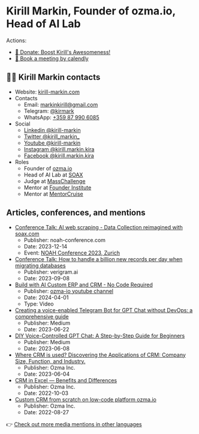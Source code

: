 # Kirill Markin, Founder of ozma.io, Head of AI Lab

Actions:
* [💜 Donate: Boost Kirill's Awesomeness!](https://donate.stripe.com/dR6dUr7vyefkcHC147)
* [📆 Book a meeting by calendly](https://calendly.com/kirill-markin)  

## 💁‍♂️ Kirill Markin contacts

* Website: [kirill-markin.com](https://kirill-markin.com/)
* Contacts
  * Email: [markinkirill@gmail.com](mailto:markinkirill@gmail.com)
  * Telegram: [@kirmark](https://t.me/kirmark)
  * WhatsApp: [+359 87 990 6085](https://api.whatsapp.com/send?phone=359879906085)
* Social
  * [Linkedin @kirill-markin](https://www.linkedin.com/in/kirill-markin)
  * [Twitter @kirill_markin_](https://twitter.com/kirill_markin_)
  * [Youtube @kirill-markin](https://www.youtube.com/@kirill-markin)
  * [Instagram @kirill.markin.kira](https://www.instagram.com/kirill.markin.kira/)
  * [Facebook @kirill.markin.kira](https://www.facebook.com/kirill.markin.kira)
* Roles
  * Founder of [ozma.io](https://ozma.io)
  * Head of AI Lab at [SOAX](https://soax.com)
  * Judge at [MassChallenge](https://masschallenge.org/)
  * Mentor at [Founder Institute](https://fi.co/mentors/11022)
  * Mentor at [MentorCruise](https://mentorcruise.com/mentor/kirillmarkin/)

## Articles, conferences, and mentions

* [Conference Talk: AI web scraping - Data Collection reimagined with soax.com](https://youtu.be/QDFDTN30YOs?si=fpeSOig9h1el2zkK)
  * Publisher: noah-conference.com
  * Date: 2023-12-14
  * Event: [NOAH Conference 2023, Zurich](https://www.noah-conference.com/program-noah-zurich-conference-2023/)
* [Conference Talk: How to handle a billion new records per day when migrating databases](https://verigram.ai/blog/Kazakhstan-AI-ML-community-is-delighted-with-VeriMeet)
  * Publisher: verigram.ai
  * Date: 2023-09-08
* [Build with AI Custom ERP and CRM - No Code Required](https://youtu.be/Una8_vv6mlY?si=oaPzSTpdla7tfXmF)
  * Publisher: [ozma-io youtube channel](https://www.youtube.com/@ozma-io)
  * Date: 2024-04-01
  * Type: Video
* [Creating a voice-enabled Telegram Bot for GPT Chat without DevOps: a comprehensive guide](https://medium.com/@kirill-markin/creating-a-voice-enabled-telegram-bot-for-gpt-chat-without-devops-a-comprehensive-guide-8a905241cb9c)
  * Publisher: Medium
  * Date: 2023-06-22
* [DIY Voice-Controlled GPT Chat: A Step-by-Step Guide for Beginners](https://kirill-markin.medium.com/diy-voice-controlled-gpt-chat-a-step-by-step-guide-for-beginners-5535330a7979)
  * Publisher: Medium
  * Date: 2023-06-08
* [Where CRM is used? Discovering the Applications of CRM: Company Size, Function, and Industry.](https://ozma.io/articles/where-crm-is-used-discovering-the-applications-of-crm-size-function-industry/)
  * Publisher: Ozma Inc.
  * Date: 2023-06-04
* [CRM in Excel — Benefits and Differences](https://ozma.io/articles/crm-in-excel-benefits-and-differences/)
  * Publisher: Ozma Inc.
  * Date: 2022-10-03
* [Custom CRM from scratch on low-code platform ozma.io](https://ozma.io/articles/custom-crm-from-scratch-on-low-code-platform-ozma-io/)
  * Publisher: Ozma Inc.
  * Date: 2022-08-27

👉 [Check out more media mentions in other languages](https://kirill-markin.com/ru/#media-ru)
